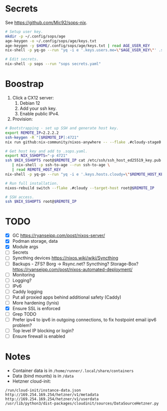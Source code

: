 # Secrets

See https://github.com/Mic92/sops-nix.

```bash
# Setup user key.
mkdir -p ~/.config/sops/age
age-keygen -o ~/.config/sops/age/keys.txt
age-keygen -y $HOME/.config/sops/age/keys.txt | read AGE_USER_KEY
nix-shell -p yq-go --run "yq -i e '.keys.users.me=\"$AGE_USER_KEY\"' .sops.yaml"

# Edit secrets.
nix-shell -p sops --run "sops secrets.yaml"
```

# Boostrap

1. Click a CX12 server:
   1. Debian 12
   2. Add your ssh key.
   3. Enable public IPv4.
2. Provision:

```bash
# Bootstrapping - set up SSH and generate host key.
export REMOTE_IP=2.2.2.2
ssh-keygen -R "[$REMOTE_IP]:4721"
nix run github:nix-community/nixos-anywhere -- --flake .#cloudy-stage0 --target-host root@$REMOTE_IP

# Get host key and add to .sops.yaml.
export NIX_SSHOPTS="-p 4721"
ssh $NIX_SSHOPTS root@$REMOTE_IP cat /etc/ssh/ssh_host_ed25519_key.pub \
   | nix-shell -p ssh-to-age --run ssh-to-age \
   | read REMOTE_HOST_KEY
nix-shell -p yq-go --run "yq -i e '.keys.hosts.cloudy=\"$REMOTE_HOST_KEY\"' .sops.yaml"

# Run full installation.
nixos-rebuild switch --flake .#cloudy --target-host root@$REMOTE_IP

# SSH access.
ssh $NIX_SSHOPTS root@$REMOTE_IP
```

# TODO

- [x] GC https://ryanseipp.com/post/nixos-server/
- [x] Podman storage, data
- [x] Module args
- [ ] Secrets
- [ ] Syncthing devices https://nixos.wiki/wiki/Syncthing
- [ ] Backups - ZFS? Borg -> Rsync.net? Syncthing? Storage-Box? https://ryanseipp.com/post/nixos-automated-deployment/
- [ ] Monitoring
- [ ] Logging?
- [ ] IPv6
- [ ] Caddy logging
- [ ] Put all proxied apps behind additional safety (Caddy)
- [ ] More hardening (lynis)
- [x] Ensure SSL is enforced
- [ ] Grep TODO
- [ ] Prefer ipv4 to ipv6 in outgoing connections, to fix hostpoint email ipv6 problem?
- [ ] Top level IP blocking or login?
- [ ] Ensure firewall is enabled

# Notes

- Container data is in `/home/runner/.local/share/containers`
- Data (bind mounts) is in `/data`
- Hetzner cloud-init:

```
/run/cloud-init/instance-data.json
http://169.254.169.254/hetzner/v1/metadata
http://169.254.169.254/hetzner/v1/userdata
/usr/lib/python3/dist-packages/cloudinit/sources/DataSourceHetzner.py
```
